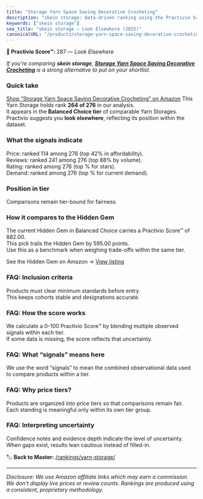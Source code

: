 ```yaml
---
title: "Storage Yarn Space Saving Decorative Crocheting"
description: "skein storage: Data-driven ranking using the Practivio Score™. Positioned by quality, value, demand, findability, momentum."
keywords: ["skein storage"]
seo_title: "skein storage — Look Elsewhere (2025)"
canonicalURL: "/products/storage-yarn-space-saving-decorative-crocheting-B0FFT21R96/"
---
```


**🚫 Practivio Score™:** 287 — _Look Elsewhere_


*If you're comparing **skein storage**, **[Storage Yarn Space Saving Decorative Crocheting](https://www.amazon.com/dp/B0FFT21R96?tag=practivio-20)** is a strong alternative to put on your shortlist.*
### Quick take
[Shop “Storage Yarn Space Saving Decorative Crocheting” on Amazon](https://www.amazon.com/dp/B0FFT21R96?tag=practivio-20)
This Yarn Storage holds rank **264 of 276** in our analysis.  
It appears in the **Balanced Choice tier** of comparable Yarn Storages.  
Practivio suggests you **look elsewhere**, reflecting its position within the dataset.

### What the signals indicate
Price: ranked 114 among 276 (top 42% in affordability).  
Reviews: ranked 241 among 276 (top 88% by volume).  
Rating: ranked  among 276 (top % for stars).  
Demand: ranked  among 276 (top % for current demand).

### Position in tier
Comparisons remain tier-bound for fairness.

### How it compares to the Hidden Gem
The current Hidden Gem in Balanced Choice carries a Practivio Score™ of 882.00.  
This pick trails the Hidden Gem by 595.00 points.  
Use this as a benchmark when weighing trade-offs within the same tier.  

See the Hidden Gem on Amazon → [View listing](https://www.amazon.com/dp/B07CLZBQ12?tag=practivio-20)

### FAQ: Inclusion criteria
Products must clear minimum standards before entry.  
This keeps cohorts stable and designations accurate.

### FAQ: How the score works
We calculate a 0–100 Practivio Score™ by blending multiple observed signals within each tier.  
If some data is missing, the score reflects that uncertainty.

### FAQ: What “signals” means here
We use the word “signals” to mean the combined observational data used to compare products within a tier.

### FAQ: Why price tiers?
Products are organized into price tiers so that comparisons remain fair.  
Each standing is meaningful only within its own tier group.

### FAQ: Interpreting uncertainty
Confidence notes and evidence depth indicate the level of uncertainty.  
When gaps exist, results lean cautious instead of filled-in.


🏷️ **Back to Master:** [/rankings/yarn-storage/](/rankings/yarn-storage/)

---
_Disclosure: We use Amazon affiliate links which may earn a commission. We don’t display live prices or review counts. Rankings are produced using a consistent, proprietary methodology._
